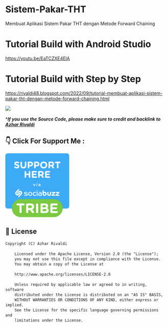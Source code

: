 # Sistem-Pakar-THT
Membuat Aplikasi Sistem Pakar THT dengan Metode Forward Chaining

# Tutorial Build with Android Studio
https://youtu.be/EaTCZXE4ElA

# Tutorial Build with Step by Step
https://rivaldi48.blogspot.com/2022/09/tutorial-membuat-aplikasi-sistem-pakar-tht-dengan-metode-forward-chaining.html

<img src="https://blogger.googleusercontent.com/img/b/R29vZ2xl/AVvXsEhy0-IzbyG_0GtG6O1-CtpsJ5vvNtM9u9vE3kmWyf1zGGnbxLom8tYXrXIw8P_vdRmxFSGVVleBopzXGvXryp60G2Sk0OBKlvgf3bCMN2JGeZhwjeaN3DhdxpKKWEoNJ5yqKdlFj5bX0EG-vTn3NEkLWouvbVY1qSORw28hPDAvI8slnRahBqgS4qbAfg/s1280/Tutorial%20Membuat%20Aplikasi%20Sistem%20Pakar%20THT%20dengan%20Metode%20Forward%20Chaining%20-%20Android%20Studio.png" data-canonical-src="https://blogger.googleusercontent.com/img/b/R29vZ2xl/AVvXsEhy0-IzbyG_0GtG6O1-CtpsJ5vvNtM9u9vE3kmWyf1zGGnbxLom8tYXrXIw8P_vdRmxFSGVVleBopzXGvXryp60G2Sk0OBKlvgf3bCMN2JGeZhwjeaN3DhdxpKKWEoNJ5yqKdlFj5bX0EG-vTn3NEkLWouvbVY1qSORw28hPDAvI8slnRahBqgS4qbAfg/s1280/Tutorial%20Membuat%20Aplikasi%20Sistem%20Pakar%20THT%20dengan%20Metode%20Forward%20Chaining%20-%20Android%20Studio.png" style="max-width:100%;">

****If you use the Source Code, please make sure to credit and backlink to [Azhar Rivaldi](https://rivaldi48.blogspot.com/)***

## 👇 Click For Support Me :
<a href="https://sociabuzz.com/azharrvldi_/donate"> 
<img src="https://github.com/AzharRivaldi/AzharRivaldi/blob/master/Support%20Here.png" width="200" height="200"></a>

## 📄 License

```
Copyright (C) Azhar Rivaldi

    Licensed under the Apache License, Version 2.0 (the "License");
    you may not use this file except in compliance with the License.
    You may obtain a copy of the License at

    http://www.apache.org/licenses/LICENSE-2.0

    Unless required by applicable law or agreed to in writing, software
    distributed under the License is distributed on an "AS IS" BASIS,
    WITHOUT WARRANTIES OR CONDITIONS OF ANY KIND, either express or implied.
    See the License for the specific language governing permissions and
    limitations under the License.

```
